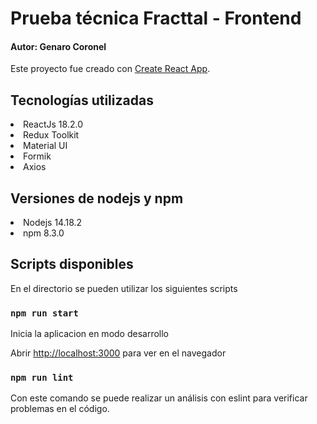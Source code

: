 # Prueba técnica Fracttal - Frontend
#### Autor: Genaro Coronel

Este proyecto fue creado con [Create React App](https://github.com/facebook/create-react-app).

## Tecnologías utilizadas

<li> ReactJs 18.2.0</li>
<li> Redux Toolkit </li>
<li> Material UI </li>
<li> Formik </li>
<li> Axios </li>

## Versiones de nodejs y npm

<li> Nodejs 14.18.2 </li>
<li> npm 8.3.0 </li>

## Scripts disponibles
En el directorio se pueden utilizar los siguientes scripts

### `npm run start`

Inicia la aplicacion en modo desarrollo

Abrir [http://localhost:3000](http://localhost:3000) para ver en el navegador


### `npm run lint`

Con este comando se puede realizar un análisis con eslint 
para verificar problemas en el código.
